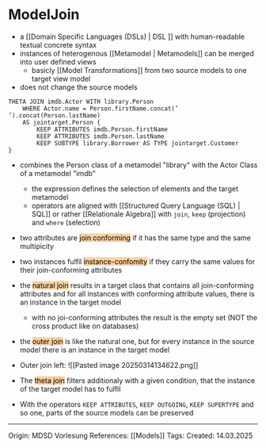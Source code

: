 # ModelJoin

- a [[Domain Specific Languages (DSLs) | DSL ]] with human-readable textual concrete syntax
- instances of heterogenous [[Metamodel | Metamodels]] can be merged into user defined views
	- basicly [[Model Transformations]] from two source models to one target view model
- does not change the source models

```ModelJoin
THETA JOIN imdb.Actor WITH library.Person 
	WHERE Actor.name = Person.firstName.concat(’ ’).concat(Person.lastName) 
	AS jointarget.Person { 
		KEEP ATTRIBUTES imdb.Person.firstName 
		KEEP ATTRIBUTES imdb.Person.lastName 
		KEEP SUBTYPE library.Borrower AS TYPE jointarget.Customer 
}
```
- combines the Person class of a metamodel "library" with the Actor Class of a metamodel "imdb"
	- the expression defines the selection of elements and the target metamodel
	- operators are aligned with [[Structured Query Language (SQL) | SQL]] or rather [[Relationale Algebra]] with `join`, `keep` (projection) and `where` (selection)

- two attributes are <mark style="background: #FFB86CA6;">join conforming</mark> if it has the same type and the same multipicity
- two instances fulfil <mark style="background: #FFB86CA6;">instance-confomity</mark> if they carry the same values for their join-conforming attributes

- the <mark style="background: #FFB86CA6;">natural join</mark> results in a target class that contains all join-conforming attributes and for all instances with conforming attribute values, there is an instance in the target model
	- with no joi-conforming attributes the result is the empty set (NOT the cross product like on databases)
- the <mark style="background: #FFB86CA6;">outer join</mark> is like the natural one, but for every instance in the source model there is an instance in the target model
- Outer join left:
![[Pasted image 20250314134622.png]]
- The <mark style="background: #FFB86CA6;">theta join</mark> filters additionaly with a given condition, that the instance of the target model has to fulfil

- With the operators `KEEP ATTRIBUTES`, `KEEP OUTGOING`, `KEEP SUPERTYPE` and so one, parts of the source models can be preserved

---

Origin: MDSD Vorlesung
References: [[Models]]
Tags: 
Created: 14.03.2025

